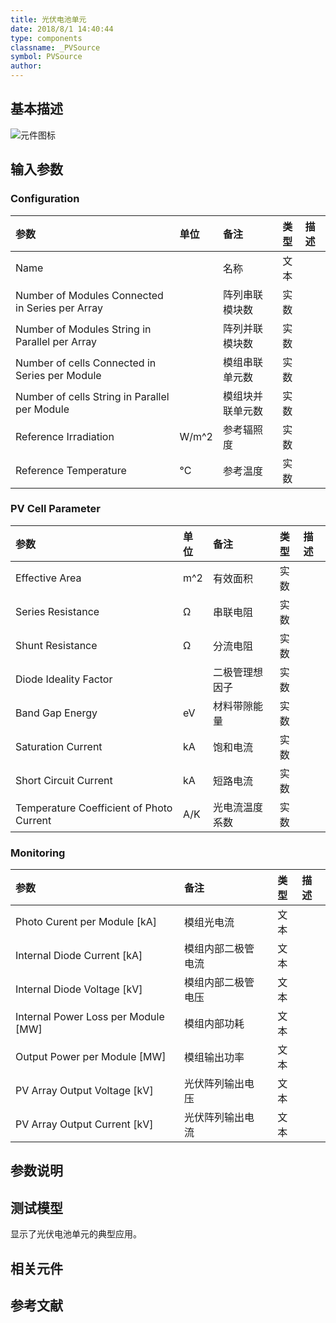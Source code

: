 ```yaml
---
title: 光伏电池单元
date: 2018/8/1 14:40:44
type: components
classname: _PVSource
symbol: PVSource
author: 
---
```

## <span id="comp_desc">基本描述</span>
![元件图标]()

## <span id="comp_params">输入参数</span>
### <span id="comp_params_group_Configuration">Configuration</span>
| 参数 | 单位 | 备注 | 类型 | 描述 |
| :--- | :--- | :--- | :--: | :--- |
| <span id="comp_params_param_Name">Name</span> |  | 名称 | 文本 |  |
| <span id="comp_params_param_Nms">Number of Modules Connected in Series per Array</span> |  | 阵列串联模块数 | 实数 |  |
| <span id="comp_params_param_Nmp">Number of Modules String in Parallel per Array</span> |  | 阵列并联模块数 | 实数 |  |
| <span id="comp_params_param_Ncs">Number of cells Connected in Series per Module</span> |  | 模组串联单元数 | 实数 |  |
| <span id="comp_params_param_Ncp">Number of cells String in Parallel per Module</span> |  | 模组块并联单元数 | 实数 |  |
| <span id="comp_params_param_Irra">Reference Irradiation</span> | W/m^2 | 参考辐照度 | 实数 |  |
| <span id="comp_params_param_T">Reference Temperature</span> | °C | 参考温度 | 实数 |  |

[Name]: #comp_params_param_Name "Name"
[Number of Modules Connected in Series per Array]: #comp_params_param_Nms "Number of Modules Connected in Series per Array"
[Number of Modules String in Parallel per Array]: #comp_params_param_Nmp "Number of Modules String in Parallel per Array"
[Number of cells Connected in Series per Module]: #comp_params_param_Ncs "Number of cells Connected in Series per Module"
[Number of cells String in Parallel per Module]: #comp_params_param_Ncp "Number of cells String in Parallel per Module"
[Reference Irradiation]: #comp_params_param_Irra "Reference Irradiation"
[Reference Temperature]: #comp_params_param_T "Reference Temperature"

### <span id="comp_params_group_PVCellParameter">PV Cell Parameter</span>
| 参数 | 单位 | 备注 | 类型 | 描述 |
| :--- | :--- | :--- | :--: | :--- |
| <span id="comp_params_param_Area">Effective Area</span> | m^2 | 有效面积 | 实数 |  |
| <span id="comp_params_param_Rse">Series Resistance</span> | Ω | 串联电阻 | 实数 |  |
| <span id="comp_params_param_Rsh">Shunt Resistance</span> | Ω | 分流电阻 | 实数 |  |
| <span id="comp_params_param_Fd">Diode Ideality Factor</span> |  | 二极管理想因子 | 实数 |  |
| <span id="comp_params_param_Ebg">Band Gap Energy</span> | eV | 材料带隙能量 | 实数 |  |
| <span id="comp_params_param_Isat">Saturation Current</span> | kA | 饱和电流 | 实数 |  |
| <span id="comp_params_param_Isc">Short Circuit Current</span> | kA | 短路电流 | 实数 |  |
| <span id="comp_params_param_Ktc">Temperature Coefficient of Photo Current</span> | A/K | 光电流温度系数 | 实数 |  |

[Effective Area]: #comp_params_param_Area "Effective Area"
[Series Resistance]: #comp_params_param_Rse "Series Resistance"
[Shunt Resistance]: #comp_params_param_Rsh "Shunt Resistance"
[Diode Ideality Factor]: #comp_params_param_Fd "Diode Ideality Factor"
[Band Gap Energy]: #comp_params_param_Ebg "Band Gap Energy"
[Saturation Current]: #comp_params_param_Isat "Saturation Current"
[Short Circuit Current]: #comp_params_param_Isc "Short Circuit Current"
[Temperature Coefficient of Photo Current]: #comp_params_param_Ktc "Temperature Coefficient of Photo Current"

### <span id="comp_params_group_Monitoring">Monitoring</span>
| 参数 | 备注 | 类型 | 描述 |
| :--- | :--- | :--: | :--- |
| <span id="comp_params_param_Ip">Photo Curent per Module \[kA\]</span> | 模组光电流 | 文本 |  |
| <span id="comp_params_param_Imd">Internal Diode Current \[kA\]</span> | 模组内部二极管电流 | 文本 |  |
| <span id="comp_params_param_Vmd">Internal Diode Voltage \[kV\]</span> | 模组内部二极管电压 | 文本 |  |
| <span id="comp_params_param_Ploss">Internal Power Loss per Module \[MW\]</span> | 模组内部功耗 | 文本 |  |
| <span id="comp_params_param_Pout">Output Power per Module \[MW\]</span> | 模组输出功率 | 文本 |  |
| <span id="comp_params_param_Vout">PV Array Output Voltage \[kV\]</span> | 光伏阵列输出电压 | 文本 |  |
| <span id="comp_params_param_Iout">PV Array Output Current \[kV\]</span> | 光伏阵列输出电流 | 文本 |  |

[Photo Curent per Module \[kA\]]: #comp_params_param_Ip "Photo Curent per Module \[kA\]"
[Internal Diode Current \[kA\]]: #comp_params_param_Imd "Internal Diode Current \[kA\]"
[Internal Diode Voltage \[kV\]]: #comp_params_param_Vmd "Internal Diode Voltage \[kV\]"
[Internal Power Loss per Module \[MW\]]: #comp_params_param_Ploss "Internal Power Loss per Module \[MW\]"
[Output Power per Module \[MW\]]: #comp_params_param_Pout "Output Power per Module \[MW\]"
[PV Array Output Voltage \[kV\]]: #comp_params_param_Vout "PV Array Output Voltage \[kV\]"
[PV Array Output Current \[kV\]]: #comp_params_param_Iout "PV Array Output Current \[kV\]"


## <span id="comp_remarks">参数说明</span>


## <span id="comp_example">测试模型</span>
[<test name>](<test link>)显示了光伏电池单元的典型应用。

## <span id="comp_seealso">相关元件</span>

## <span id="comp_ref">参考文献</span>




